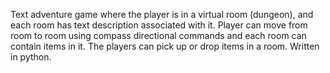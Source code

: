 Text adventure game where the player is in a virtual room (dungeon), and each room has text description associated with it. Player can move from room to room using compass directional commands and each room can contain items in it. The players can pick up or drop items in a room. Written in python.